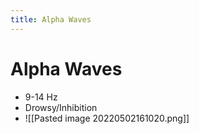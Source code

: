 ```yaml
---
title: Alpha Waves
---
```


# Alpha Waves
- 9-14 Hz
- Drowsy/Inhibition
- ![[Pasted image 20220502161020.png]]






